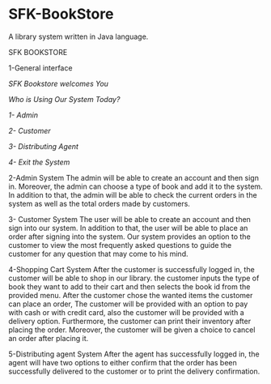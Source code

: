 # SFK-BookStore
A library system written in Java language.

SFK BOOKSTORE



1-General interface

*SFK Bookstore welcomes You*

*Who is Using Our System Today?*

   *1- Admin*
   
   *2- Customer*
   
   *3- Distributing Agent*
   
   *4- Exit the System*
   
                    
2-Admin System
The admin will be able to create an account and then sign in. Moreover, the admin can choose a type of book and add it to the system. In addition to that, the admin will be able to check the current orders in the system as well as the total orders made by customers.

3- Customer System 
The user will be able to create an account and then sign into our system.  In addition to that, the user will be able to place an order after signing into the system. Our system provides an option to the customer to view the most frequently asked questions to guide the customer for any question that may come to his mind.

4-Shopping Cart System
After the customer is successfully logged in, the customer will be able to shop in our library. the customer inputs the type of book they want to add to their cart and then selects the book id from the provided menu. After the customer chose the wanted items the customer can place an order, The customer will be provided with an option to pay with cash or with credit card, also the customer will be provided with a delivery option. Furthermore, the customer can print their inventory after placing the order. Moreover, the customer will be given a choice to cancel an order after placing it.

5-Distributing agent System
After the agent has successfully logged in, the agent will have two options to either confirm that the order has been successfully delivered to the customer or to print the delivery confirmation.
